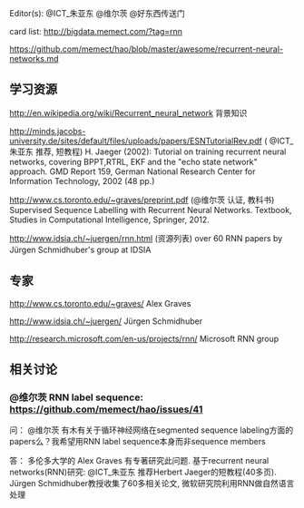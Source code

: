 Editor(s): @ICT_朱亚东 @维尔茨  @好东西传送门

card list:  http://bigdata.memect.com/?tag=rnn

https://github.com/memect/hao/blob/master/awesome/recurrent-neural-networks.md

## 学习资源
http://en.wikipedia.org/wiki/Recurrent_neural_network 背景知识

http://minds.jacobs-university.de/sites/default/files/uploads/papers/ESNTutorialRev.pdf ( @ICT_朱亚东 推荐, 短教程) H. Jaeger (2002): Tutorial on training recurrent neural networks, covering BPPT,RTRL, EKF and the "echo state network" approach. GMD Report 159, German National Research Center for Information Technology, 2002 (48 pp.)

http://www.cs.toronto.edu/~graves/preprint.pdf (@维尔茨 认证, 教科书) Supervised Sequence Labelling with Recurrent Neural Networks. Textbook, Studies in Computational Intelligence, Springer, 2012. 

http://www.idsia.ch/~juergen/rnn.html (资源列表) over 60 RNN papers by Jürgen Schmidhuber's group at IDSIA　

## 专家

http://www.cs.toronto.edu/~graves/ Alex Graves

http://www.idsia.ch/~juergen/ Jürgen Schmidhuber

http://research.microsoft.com/en-us/projects/rnn/ Microsoft RNN group


## 相关讨论 
### @维尔茨 RNN label sequence:  https://github.com/memect/hao/issues/41 
问： @维尔茨 有木有关于循环神经网络在segmented sequence labeling方面的papers么？我希望用RNN label sequence本身而非sequence members

答： 多伦多大学的 Alex Graves 有专著研究此问题. 基于recurrent neural networks(RNN)研究: @ICT_朱亚东 推荐Herbert Jaeger的短教程(40多页). Jürgen Schmidhuber教授收集了60多相关论文, 微软研究院利用RNN做自然语言处理

